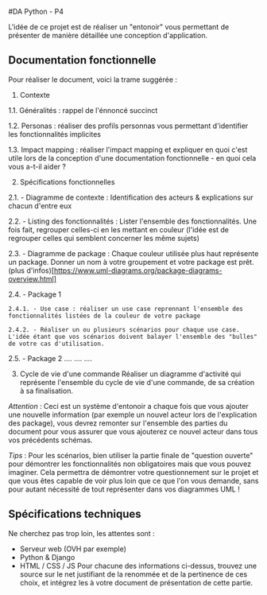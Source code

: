 #DA Python - P4

L'idée de ce projet est de réaliser un "entonoir" vous permettant de présenter de manière détaillée une conception d'application.

## Documentation fonctionnelle

Pour réaliser le document, voici la trame suggérée : 

1. Contexte
  
1.1. Généralités : rappel de l'énnoncé succinct
  
1.2. Personas : réaliser des profils personnas vous permettant d'identifier les fonctionnalités implicites
  
1.3. Impact mapping : réaliser l'impact mapping et expliquer en quoi c'est utile lors de la conception d'une documentation fonctionnelle - en quoi cela vous a-t-il aider ?

2. Spécifications fonctionnelles
  
2.1. - Diagramme de contexte : Identification des acteurs & explications sur chacun d'entre eux
  
2.2. - Listing des fonctionnalités : Lister l'ensemble des fonctionnalités. Une fois fait, regrouper celles-ci en les mettant en couleur (l'idée est de regrouper celles qui semblent concerner les même sujets)
  
2.3. - Diagramme de package : Chaque couleur utilisée plus haut représente un package. Donner un nom à votre groupement et votre package est prêt. (plus d'infos)[https://www.uml-diagrams.org/package-diagrams-overview.html]
  
2.4. - Package 1
    
    2.4.1. - Use case : réaliser un use case reprennant l'ensemble des fonctionnalités listées de la couleur de votre package
    
    2.4.2. - Réaliser un ou plusieurs scénarios pour chaque use case. L'idée étant que vos scénarios doivent balayer l'ensemble des "bulles" de votre cas d'utilisation.
  
2.5. - Package 2
  ....
  ....
  ....

3. Cycle de vie d'une commande
Réaliser un diagramme d'activité qui représente l'ensemble du cycle de vie d'une commande, de sa création à sa finalisation.

_Attention_ : Ceci est un système d'entonoir a chaque fois que vous ajouter une nouvelle information (par exemple un nouvel acteur lors de l'explication des package), vous devrez remonter sur l'ensemble des parties du document pour vous assurer que vous ajouterez ce nouvel acteur dans tous vos précédents schémas.

_Tips_ : Pour les scénarios, bien utiliser la partie finale de "question ouverte" pour démontrer les fonctionnalités non obligatoires mais que vous pouvez imaginer. Cela permettra de démontrer votre questionnement sur le projet et que vous êtes capable de voir plus loin que ce que l'on vous demande, sans pour autant nécessité de tout représenter dans vos diagrammes UML !

## Spécifications techniques
Ne cherchez pas trop loin, les attentes sont : 
- Serveur web (OVH par exemple)
- Python & Django
- HTML / CSS / JS
Pour chacune des informations ci-dessus, trouvez une source sur le net justifiant de la renommée et de la pertinence de ces choix, et intégrez les à votre document de présentation de cette partie.
